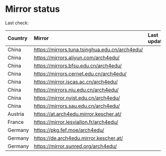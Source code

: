 <script src="./time.js"></script>
# Mirror status
Last check: <script type="text/javascript">localize(1707837446.2451496);</script>

|Country|Mirror|Last update|
|:------|:-----|:----------|
|China|https://mirrors.tuna.tsinghua.edu.cn/arch4edu/|<script type="text/javascript">localize(1707762606);</script>|
|China|https://mirrors.aliyun.com/arch4edu/|<script type="text/javascript">localize(1707762606);</script>|
|China|https://mirrors.bfsu.edu.cn/arch4edu/|<script type="text/javascript">localize(1707762606);</script>|
|China|https://mirrors.cernet.edu.cn/arch4edu/|<script type="text/javascript">localize(1707762606);</script>|
|China|https://mirror.iscas.ac.cn/arch4edu/|<script type="text/javascript">localize(1707762606);</script>|
|China|https://mirrors.nju.edu.cn/arch4edu/|<script type="text/javascript">localize(1707762606);</script>|
|China|https://mirror.nyist.edu.cn/arch4edu/|<script type="text/javascript">localize(1707762606);</script>|
|China|https://mirrors.sau.edu.cn/arch4edu/|<script type="text/javascript">localize(1707762606);</script>|
|Austria|https://at.arch4edu.mirror.kescher.at/|<script type="text/javascript">localize(1707762606);</script>|
|France|https://mirror.lesviallon.fr/arch4edu/|<script type="text/javascript">localize(1707762606);</script>|
|Germany|https://pkg.fef.moe/arch4edu/|<script type="text/javascript">localize(1707762606);</script>|
|Germany|https://de.arch4edu.mirror.kescher.at/|<script type="text/javascript">localize(1707762606);</script>|
|Germany|https://mirror.sunred.org/arch4edu/|<script type="text/javascript">localize(1707762606);</script>|

<script src="./tablefilter/tablefilter.js"></script>
<script src="./table.js"></script>